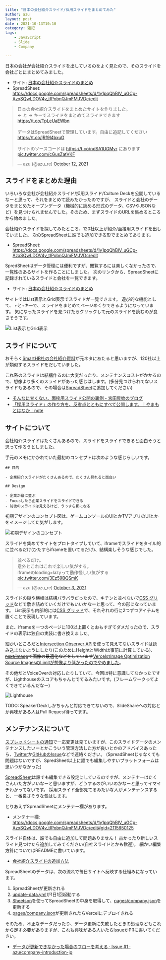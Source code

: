 ```yaml
---
title: "日本の会社紹介スライド/採用スライドをまとめてみた"
author: azu
layout: post
date : 2021-10-13T10:10
category: 雑記
tags:
    - JavaScript
    - Slide
    - Company

---
```


日本の会社が会社紹介スライドを出しているのをよく見たので、そのスライドを会社ごとにまとめてみました。

- サイト: [日本の会社紹介スライドのまとめ](https://company-introduction-jp.vercel.app/)
- SpreadSheet: <https://docs.google.com/spreadsheets/d/1y1pqQhBIV_uGCp-AzxSQwLDOV4v_tIPobnQJmFMJVDc/edit>

<blockquote class="twitter-tweet"><p lang="ja" dir="ltr">日本の会社紹介スライドをまとめたサイトを作りました。<br>← と → キーでスライドをまとめてスライドできます<a href="https://t.co/TpLeUaEWbn">https://t.co/TpLeUaEWbn</a><br><br>データはSpreadSheetで管理しています。自由に追記してください<a href="https://t.co/jRf9l4bxuG">https://t.co/jRf9l4bxuG</a><br><br>サイトのソースコードは <a href="https://t.co/ndSA1UGMyr">https://t.co/ndSA1UGMyr</a> にあります <a href="https://t.co/cGusZatVKF">pic.twitter.com/cGusZatVKF</a></p>&mdash; azu (@azu_re) <a href="https://twitter.com/azu_re/status/1447819750344589312?ref_src=twsrc%5Etfw">October 12, 2021</a></blockquote>

<script async src="https://platform.twitter.com/widgets.js" charset="utf-8"></script> 

## スライドをまとめた理由

いろいろな会社が会社紹介スライド/採用スライド/Culture Deckを公開しているなーと思って、それをまとめて読みたかったのですが、
スライドと会社のデータをまとめたオープンデータ（機械的に読める形式のデータ、CSVやJSONなど）を見つけられませんでした。そのため、まずスライドのURLを集めるところから始めました。

会社紹介スライドを探してみたところ、120社以上が紹介/面接用スライドを出していました。
次のSpreadSheetに誰でも追加できる形でまとめてあります。

- SpreadSheet: <https://docs.google.com/spreadsheets/d/1y1pqQhBIV_uGCp-AzxSQwLDOV4v_tIPobnQJmFMJVDc/edit>

SpredSheetはデータ管理には便利ですが、閲覧するには楽しくなかったので、一覧性のあるサイトを作ることにしました。
次のリンクから、SpreadSheetに記録されているスライドと会社を一覧できます。

- サイト: [日本の会社紹介スライドのまとめ](https://company-introduction-jp.vercel.app/)

サイトではList表示とGrid表示でスライドが一覧できます。
遊び的な機能として、 <kbd>←</kbd>と<kbd>→</kbd>キーで、スライドをまとめてページめくりできるようになっています。
気になったスライドを見つけたらクリックして元のスライドを読むのが良さそうです。

![List表示とGrid表示](https://efcl.info/wp-content/uploads/2021/10/12-1634043184.png)

## スライドについて

おそらく[SmartHR社の会社紹介資料](https://blog.shojimiyata.com/entry/2019/02/28/115119)が元ネタにあたると思いますが、120社以上が類似するスライドをだしていました。

これ系のスライドは結構作るのに大変だったり、メンテナンスコストがかかるので、想像より多くのスライドがあった感じはします。(多分見つけられてないスライドもあるので、その場合は[SpreadSheet](https://docs.google.com/spreadsheets/d/1y1pqQhBIV_uGCp-AzxSQwLDOV4v_tIPobnQJmFMJVDc/edit)に追加してください)

- [そんなに甘くない、面接用スライド公開の裏側 - 宮田昇始のブログ](https://blog.shojimiyata.com/entry/2019/03/11/163452)
- [「採用スライド」の作り方を、反省点とともにすべて公開します。｜やまもとはなか｜note](https://note.com/hanahanayaman/n/n9e4f690ca173)

## サイトについて

会社紹介スライドはたくさんあるので、スライドをスライドできると面白そうと思って作ろうとしました。

手元のメモにかかれていた最初のコンセプトは次のような感じらしいです。

```
## 目的

- 企業紹介スライドがたくさんあるので、たくさん見れると面白い

## Design

- 企業が縦に並ぶ
- Focusしたら企業スライドをスライドできる
- 前後のスライドは見えるけど、うっすら影になる
```

初期デザインのコンセプト図は、ゲームコンソールのUIとかTVアプリのUIとかをイメージしてた気がします。

![初期デザインのコンセプト](https://efcl.info/wp-content/uploads/2021/10/12-1634043564.png)

スライドを集めてサイトをプロトタイプしていて、iframeでスライドをタイル的に並べるだけ(ひたすらiframeを置いてるだけ)、結構楽しそうな感じでした。

<blockquote class="twitter-tweet"><p lang="ja" dir="ltr">並べるだけ。<br>意外とこれはこれで楽しい気がする。<br>iframeのloading=lazyって動作怪しい気がする <a href="https://t.co/3Ez59BQSmK">pic.twitter.com/3Ez59BQSmK</a></p>&mdash; azu (@azu_re) <a href="https://twitter.com/azu_re/status/1444590405677322242?ref_src=twsrc%5Etfw">October 3, 2021</a></blockquote> 

<script async src="https://platform.twitter.com/widgets.js" charset="utf-8"></script> 

スライドの縦や横幅は結構バラバラだったので、キチンと並べないで[CSS グリッド](https://developer.mozilla.org/ja/docs/Web/CSS/CSS_Grid_Layout)などで敷き詰めていくだけでもいいかなーと思って、今の形になっています。
List表示も内部的には[CSS グリッド](https://developer.mozilla.org/ja/docs/Web/CSS/CSS_Grid_Layout)で、それぞれの行に2つずつアイテムを置くことで表現しています。

また、iframeを一つのページに100以上置くとおもすぎてダメだったので、スライドの表示は独自の実装に書き換えました。

細かいところだと[Intersection Observer API](https://developer.mozilla.org/en-US/docs/Web/API/Intersection_Observer_API)を使って見えてないスライドは読み込まないようにしたり(このためにHeightとWidthは事前に計算している)、<del>[next/image](https://nextjs.org/docs/api-reference/next/image)で画像の最適化などをしています</del><ins>Vercelの[Image Optimization Source Images](https://vercel.com/docs/concepts/limits/overview)のLimitが想像より低かったのでやめました</ins>。

その他だとVoiceOverの対応したりしていて、今回は特に意識してなかったですが、Lighthouseのスコアもちゃんとでてるみたいです。(フレームワークってよくできているんだなー)

![Lighthouse](https://efcl.info/wp-content/uploads/2021/10/12-1634045282.png)

TODO: SpeakerDeckしかちゃんと対応できてないので、SlideShareへの対応とか興味がある人はPull Request待ってます。

## メンテナンスについて

[スプレッドシートの通知](https://support.google.com/docs/answer/91588)で一応変更は見ていますが、このスライドデータのメンテナンスしたいーとかこういう管理方法した方が良いとかのアドバイスあったら、[Twitter](https://twitter.com/azu_re/)か[GitHubのIssue](https://github.com/azu/company-introduction-j)などで連絡ください。
(SpreadSheetじゃなくても問題はないですが、SpredSheet以上に誰でも編集しやすいプラットフォームは思いつかなかった)

[SpreadSheet](https://docs.google.com/spreadsheets/d/1y1pqQhBIV_uGCp-AzxSQwLDOV4v_tIPobnQJmFMJVDc)は誰でも編集できる設定にしているのですが、メンテナーはたくさんいた方がいいなーと思いますが、どうするのがいいのかなーと思ってイマイチわかってないです。
採用スライド全部見てるみたいな人がメンテナンスすると、一番良さそうな気はします。

とりあえずSpreadSheetにメンテナー欄があります。

- メンテナー欄: <https://docs.google.com/spreadsheets/d/1y1pqQhBIV_uGCp-AzxSQwLDOV4v_tIPobnQJmFMJVDc/edit#gid=2115650125>

スライド自体は、誰でも自由に追加して問題ありません！
古かったり新しいスライド見つけたら追加してみてください(自社スライドとかも歓迎)。
細かい編集方針についてはREADMEに書いています。

- [会社紹介スライドの追加方法](https://github.com/azu/company-introduction-jp#%E4%BC%9A%E7%A4%BE%E7%B4%B9%E4%BB%8B%E3%82%B9%E3%83%A9%E3%82%A4%E3%83%89%E3%81%AE%E8%BF%BD%E5%8A%A0%E6%96%B9%E6%B3%95)

SpreadSheetのデータは、次の流れで毎日サイトへ反映する仕組みになっています。

1. SpreadSheetが更新される
2. [update-data.yml](https://github.com/azu/company-introduction-jp/blob/main/.github/workflows/update-data.yml)が1日1回起動する
3. [Sheetson](https://sheetson.com/)を使ってSpreadSheetの中身を取得して、[pages/company.json](https://github.com/azu/company-introduction-jp/blob/main/pages/company.json)を更新する
4. [pages/company.json](https://github.com/azu/company-introduction-jp/blob/main/pages/company.json)が更新されたらVercelにデプロイされる

そのため、不正なデータだったり、データ更新に失敗したときの処理などもこれから足す必要がありますが、これも興味がある人いたらIssueかPRに書いてください。

- [データが更新できなかった場合のフローを考える · Issue #1 · azu/company-introduction-jp](https://github.com/azu/company-introduction-jp/issues/1)
